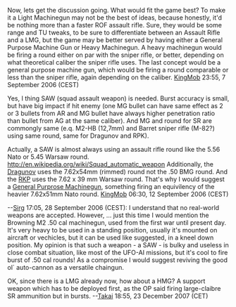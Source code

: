 Now, lets get the discussion going. What would fit the game best? To
make it a Light Machinegun may not be the best of ideas, because
honestly, it'd be nothing more than a faster ROF assault rifle. Sure,
they would be some range and TU tweaks, to be sure to differentiate
between an Assault Rifle and a LMG, but the game may be better served by
having either a General Purpose Machine Gun or Heavy Machinegun. A heavy
machinegun would be firing a round either on par with the sniper rifle,
or better, depending on what theoretical caliber the sniper rifle uses.
The last concept would be a general purpose machine gun, which would be
firing a round comparable or less than the sniper rifle, again depending
on the caliber. [KingMob](User:KingMob "wikilink") 23:55, 7 September
2006 (CEST)

Yes, I thing SAW (squad assault weapon) is needed. Burst accuracy is
small, but have big impact if hit enemy (one MG bullet can have same
effect as 2 or 3 bullets from AR and MG bullet have always higher
penetration ratio than bullet from AG at the same caliber). And MG and
round for SR are commongly same (e.q. M2-HB (12,7mm) and Barret sniper
rifle (M-82?) using same round, same for Dragunov and RPK).


Actually, a SAW is almost always using an assault rifle round like the
5.56 Nato or 5.45 Warsaw round.
<http://en.wikipedia.org/wiki/Squad_automatic_weapon> Additionally, the
[Dragunov](http://en.wikipedia.org/wiki/Dragunov_Sniper_Rifle) uses the
7.62x54mm (rimmed) round not the .50 BMG round. And the
[RKP](http://en.wikipedia.org/wiki/RPK) uses the 7.62 x 39 mm Warsaw
round. That's why I would suggest a [General Purprose
Machinegun](http://en.wikipedia.org/wiki/General_purpose_machine_gun),
something firing an equivilency of the heavier 7.62x51mm Nato round.
[KingMob](User:KingMob "wikilink") 06:30, 12 September 2006 (CEST)

--[Sirg](User:Sirg "wikilink") 17:05, 28 September 2006 (CEST): I
understand that no real-world weapons are accepted. However, ... just
this time I would mention the Browning M2 .50 cal machinegun, used from
the first war until present day. It's very heavy to be used in a
standing position, usually it's mounted on aircraft or vechicles, but it
can be used like suggested, in a kneel down position. My opinion is that
such a weapon - a SAW - is bulky and useless in close combat situation,
like most of the UFO-AI missions, but it's cool to fire burst of .50 cal
rounds! As a compromise I would suggest reviving the good ol\`
auto-cannon as a versatile chaingun.

OK, since there is a LMG already now, how about a HMG? A support weapon
which has to be deployed first, as the OP said firing large-claibre SR
ammunition but in bursts. --[Takai](User:Takai "wikilink") 18:55, 23
December 2007 (CET)